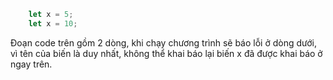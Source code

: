 ``` javascript
    let x = 5;
    let x = 10;
```

Đoạn code trên gồm 2 dòng, khi chạy chương trình sẽ báo lỗi ở dòng dưới, vì tên của biến là duy nhất, không thể khai báo lại biến x đã được khai báo ở ngay trên.